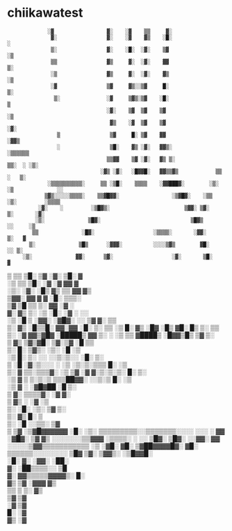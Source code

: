 # chiikawatest
                 ░▓                 ▓░    ░▓    ▒▒     ▓░                                           
                  ▓░                ▓░    ░▓    ▓▒    ░█░                        ░                  
                  ▒░                ▓░    ░█░  ░▓░    ▒▓                        ░▒                  
                  ▒▒                ▓▒     ▓░  ░▓░    ▓▓                        ▒░                  
                  ░▒                ▓▒     ▓░  ░▓░    ▓▒                       ░▒                   
                  ░▓                ▒▓     ▓▒░░▒▓     █░                       ▒░                   
                   ▒░               ░▓     ▒▓▒░▒▓    ░█░                       ▒                    
                                    ░▓░    ▒▓  ▒▓    ▒▓                       ░▒                    
                                     ▓▒    ░▓  ▒▓    ▒▓                      ░▓░                    
                    ▒                ▒▓     █░ ▒▓    ▓▓                    ░▓▓▒                     
                    ░                ▒█░    ▓▒ ░▓░   ▓▓▒░                ░▒▒▒▒▒▒                    
                                    ▒▒▓▓    ▒▓ ░▓░   ▓▒ ▒░              ▒▒░  ░ ░▒░                  
                                  ░▓▒ ░▓░   ░█▓▓█░   ▓▓▒▒▓▒            ▒▒    ░   ▒░                 
                 ░▒▒▒▒▒▒▒▒▒▒░     ▒▒ ░▒█░    ▒▒▒▒    ░▓▓███▓░        ░▒░          ░▒              ░░
                ▒▓▒░░░░░▒▒▒▒░    ▒▒▓█▓▓░                 ░▒▓█▓░    ░▒▒             ░▒░         ░▒▒▒▒
              ░▓░    ░         ░▒█▓▒░                        ▒▓▓░ ▒▓░                ▒░       ░▓░   
             ░▒░              ▒█▓░                             ▒█▓▒                   ░░     ░▒     
            ▒▒              ░█▓░                   ░▒▒▒▒░       ░▓▓░                    ▒░   ▓      
           ▒░              ▒█▒      ░▓▓▓░          ░░░░▒▓▒        ▓█░                    ░░ ▒░      
         ░▒░              ▓▓░      ▒▓░                   ░▓░       ▒█░                      ▓       
▒       ▒▒               ▒█░      ▒▓                      ░▓░       ▒█░                     ▓       
░▒     ▒▒               ▒█░      ░▓                        ░▓        ▓▓                     ▓       
 ░▒░ ░▓░               ░█▒       ▓▒                         ▒▒        ▓▓                    ▓▒      
   ▒▓▓░                ▓▓        ▓                           ▓        ░█░                  ▒▒▒░     
    ▒▓                ▒█        ▒▒                           ▒░        ▓▓                 ░▓  ░     
     ▓░               ▓▒        ▒░                           ░▒        ░█░               ░▓  ░ ░░   
     ░▒              ░█         ▒    ░▓▓░          ░▓█▓░     ░░         ▒▓               ▓░     ▒▒  
      ▒░             ▓▒             ░█▒▒█░         ▓▓░▓▓                ░█░             ▒░       ▒▒ 
      ░▒             █░             ▓▒ ░█▓        ░█▒ ▓█░                █▒            ▒░         ▒▒
       ▒░           ░▓              ▓▓▒▓█▓        ░█████▒                ▓▓           ▒░           ░
       ░▒           ▒▒              ▓████▒        ░█▓▓▒█▒                ▒▓          ▒░             
        ▒           ▓▒              ▒▓▒▓█░         ▒▓░▒▓                 ░█         ▒▒              
        ▒░          █░               ▒▓▒░           ░▒░                  ░█        ░▒               
        ░▒          █░         ▒░             ░░        ░░▒░▒░░          ░█░       ▒░               
         ▒         ░█         ░▓░▒░░░      ░  ░▒       ░▒░▒░▒▒▒           █░      ░▒                
         ▒░         ▓         ▒▒░▒▒▒▓░    ░▒  ▒▓ ░▓    ▓░▒░▒░▒░           █░      ▒░                
         ░▒         ▓         ▒ ▒░▒░▒      ▒▒▒██▓▓░    ░░▒░▒              █░     ░▒                 
         ░▒         ▓           ░           ░▓█▓██                       ░█      ▒░                 
          ▒         ▓░                       ▒▒▒▒▓░                      ░▓      ▓░                 
          ▒         ▓▒                       ░                         ░▓        ░▒                
           ▒░        ░█░                       ░▒░                       ▒▓         ▒░               
            ▒░        ▓▒                                                █░          ▒               
             ▒░       ░█                             ░░▒▒░             ▒▓                           
              ▒        ▒▓                         ░▒▓█▓▓▓▓▓▓          ░█░ ░▒░ ▒▒▒▒▒▒▒▒▒░░▒▒▒▒▒▒▒░░░░
  ░░░          ░        ▓▓                      ░▓█▓░      ▒▓         ▓▒                ░░░░░░░▒▒▓▓▓
 ░▒▒▒▒░         ░    ░░ ▒█▓░                   ▒█▓░       ░░▓▓░      ▓▓                             
░░░░░▒▓▓▒▒▒▒▒▒▒▒▒▒▒  ░▒  ░▓█░                 ▓█░      ▒▓██▓▓▓▓█▓░  ▓█░                             
▒▒▒▒▒▒░░░░░░░░             ▒█▓               ▒▓░     ▒▓▓▒░     ░▒█▓▓█░                              
                            ░█░              ▓░    ░▓▓░          ░██░                               
                             ▓░                   ░██▒▒▒▒░░       ▒█                                
                             ▓░                   ▓▓▒▒▒▒▒▓▓▓▓▒░    █░                               
                             ▓▒                  ▒▓         ░▓▓▓   ▓▒                               
                             ▒▒                  ▒             ▒░  ▓▒                               
                             ▒▓                                    ▒▓                               
                             ░▓                                    ▒▓                               
                              █░                                   ░▓                               
                              ▓▒                                   ░▓                               
